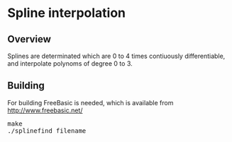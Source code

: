 Spline interpolation
====================

Overview
--------
 Splines are determinated which are 0 to 4 times contiuously differentiable,
 and interpolate polynoms of degree 0 to 3.

Building
--------

 For building FreeBasic is needed, which is available from
 http://www.freebasic.net/

 <pre>make
./splinefind filename</pre>
